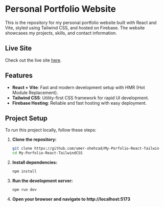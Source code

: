 # Personal Portfolio Website

This is the repository for my personal portfolio website built with React and Vite, styled using Tailwind CSS, and hosted on Firebase. The website showcases my projects, skills, and contact information.

## Live Site

Check out the live site [here](https://portfolio-umer-shehzad.web.app/).

## Features

- **React + Vite**: Fast and modern development setup with HMR (Hot Module Replacement).
- **Tailwind CSS**: Utility-first CSS framework for rapid UI development.
- **Firebase Hosting**: Reliable and fast hosting with easy deployment.

## Project Setup

To run this project locally, follow these steps:

1. **Clone the repository:**
   ```sh
   git clone https://github.com/umer-shehzad/My-Porfolio-React-TailwindCSS.git
   cd My-Porfolio-React-TailwindCSS
2. **Install dependencies:**
   ```sh
   npm install
3. **Run the development server:**
   ```sh
   npm run dev
4. **Open your browser and navigate to http://localhost:5173**
